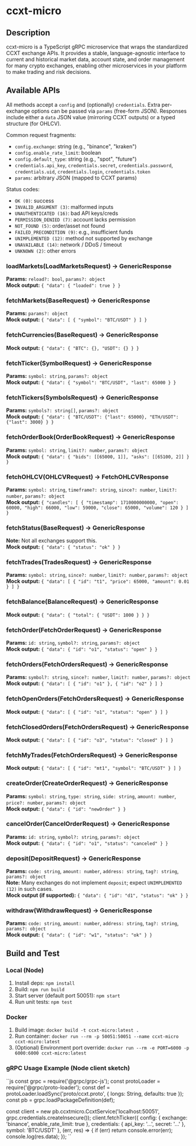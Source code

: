 # ccxt-micro

## Description
ccxt-micro is a TypeScript gRPC microservice that wraps the standardized CCXT exchange APIs. It provides a stable, language-agnostic interface to current and historical market data, account state, and order management for many crypto exchanges, enabling other microservices in your platform to make trading and risk decisions.

## Available APIs
All methods accept a `config` and (optionally) `credentials`. Extra per-exchange options can be passed via `params` (free-form JSON). Responses include either a `data` JSON value (mirroring CCXT outputs) or a typed structure (for OHLCV).

Common request fragments:
- `config.exchange`: string (e.g., "binance", "kraken")
- `config.enable_rate_limit`: boolean
- `config.default_type`: string (e.g., "spot", "future")
- `credentials.api_key`, `credentials.secret`, `credentials.password`, `credentials.uid`, `credentials.login`, `credentials.token`
- `params`: arbitrary JSON (mapped to CCXT params)

Status codes:
- `OK (0)`: success
- `INVALID_ARGUMENT (3)`: malformed inputs
- `UNAUTHENTICATED (16)`: bad API keys/creds
- `PERMISSION_DENIED (7)`: account lacks permission
- `NOT_FOUND (5)`: order/asset not found
- `FAILED_PRECONDITION (9)`: e.g., insufficient funds
- `UNIMPLEMENTED (12)`: method not supported by exchange
- `UNAVAILABLE (14)`: network / DDoS / timeout
- `UNKNOWN (2)`: other errors

### loadMarkets(LoadMarketsRequest) -> GenericResponse
**Params:** `reload?: bool`, `params?: object`  
**Mock output:**
`` { "data": { "loaded": true } } ``

### fetchMarkets(BaseRequest) -> GenericResponse
**Params:** `params?: object`  
**Mock output:**
`` { "data": [ { "symbol": "BTC/USDT" } ] } ``

### fetchCurrencies(BaseRequest) -> GenericResponse
**Mock output:**
`` { "data": { "BTC": {}, "USDT": {} } } ``

### fetchTicker(SymbolRequest) -> GenericResponse
**Params:** `symbol: string`, `params?: object`  
**Mock output:**
`` { "data": { "symbol": "BTC/USDT", "last": 65000 } } ``

### fetchTickers(SymbolsRequest) -> GenericResponse
**Params:** `symbols?: string[]`, `params?: object`  
**Mock output:**
`` { "data": { "BTC/USDT": {"last": 65000}, "ETH/USDT": {"last": 3000} } } ``

### fetchOrderBook(OrderBookRequest) -> GenericResponse
**Params:** `symbol: string`, `limit?: number`, `params?: object`  
**Mock output:**
`` { "data": { "bids": [[65000, 1]], "asks": [[65100, 2]] } } ``

### fetchOHLCV(OHLCVRequest) -> FetchOHLCVResponse
**Params:** `symbol: string`, `timeframe?: string`, `since?: number`, `limit?: number`, `params?: object`  
**Mock output:**
`` { "candles": [ { "timestamp": 1710000000000, "open": 60000, "high": 66000, "low": 59000, "close": 65000, "volume": 120 } ] } ``

### fetchStatus(BaseRequest) -> GenericResponse
**Note:** Not all exchanges support this.  
**Mock output:**
`` { "data": { "status": "ok" } } ``

### fetchTrades(TradesRequest) -> GenericResponse
**Params:** `symbol: string`, `since?: number`, `limit?: number`, `params?: object`  
**Mock output:**
`` { "data": [ { "id": "t1", "price": 65000, "amount": 0.01 } ] } ``

### fetchBalance(BalanceRequest) -> GenericResponse
**Mock output:**
`` { "data": { "total": { "USDT": 1000 } } } ``

### fetchOrder(FetchOrderRequest) -> GenericResponse
**Params:** `id: string`, `symbol?: string`, `params?: object`  
**Mock output:**
`` { "data": { "id": "o1", "status": "open" } } ``

### fetchOrders(FetchOrdersRequest) -> GenericResponse
**Params:** `symbol?: string`, `since?: number`, `limit?: number`, `params?: object`  
**Mock output:**
`` { "data": [ { "id": "o1" }, { "id": "o2" } ] } ``

### fetchOpenOrders(FetchOrdersRequest) -> GenericResponse
**Mock output:**
`` { "data": [ { "id": "o1", "status": "open" } ] } ``

### fetchClosedOrders(FetchOrdersRequest) -> GenericResponse
**Mock output:**
`` { "data": [ { "id": "o3", "status": "closed" } ] } ``

### fetchMyTrades(FetchOrdersRequest) -> GenericResponse
**Mock output:**
`` { "data": [ { "id": "mt1", "symbol": "BTC/USDT" } ] } ``

### createOrder(CreateOrderRequest) -> GenericResponse
**Params:** `symbol: string`, `type: string`, `side: string`, `amount: number`, `price?: number`, `params?: object`  
**Mock output:**
`` { "data": { "id": "newOrder" } } ``

### cancelOrder(CancelOrderRequest) -> GenericResponse
**Params:** `id: string`, `symbol?: string`, `params?: object`  
**Mock output:**
`` { "data": { "id": "o1", "status": "canceled" } } ``

### deposit(DepositRequest) -> GenericResponse
**Params:** `code: string`, `amount: number`, `address: string`, `tag?: string`, `params?: object`  
**Note:** Many exchanges do not implement `deposit`; expect `UNIMPLEMENTED (12)` in such cases.  
**Mock output (if supported):**
`` { "data": { "id": "d1", "status": "ok" } } ``

### withdraw(WithdrawRequest) -> GenericResponse
**Params:** `code: string`, `amount: number`, `address: string`, `tag?: string`, `params?: object`  
**Mock output:**
`` { "data": { "id": "w1", "status": "ok" } } ``

## Build and Test

### Local (Node)
1. Install deps:
`` npm install ``
2. Build:
`` npm run build ``
3. Start server (default port 50051):
`` npm start ``
4. Run unit tests:
`` npm test ``

### Docker
1. Build image:
`` docker build -t ccxt-micro:latest . ``
2. Run container:
`` docker run --rm -p 50051:50051 --name ccxt-micro ccxt-micro:latest ``
3. (Optional) Environment port override:
`` docker run --rm -e PORT=6000 -p 6000:6000 ccxt-micro:latest ``

### gRPC Usage Example (Node client sketch)
``js
const grpc = require('@grpc/grpc-js');
const protoLoader = require('@grpc/proto-loader');
const def = protoLoader.loadSync('proto/ccxt.proto', { longs: String, defaults: true });
const pb = grpc.loadPackageDefinition(def);

const client = new pb.ccxtmicro.CcxtService('localhost:50051', grpc.credentials.createInsecure());
client.fetchTicker({
  config: { exchange: 'binance', enable_rate_limit: true },
  credentials: { api_key: '...', secret: '...' },
  symbol: 'BTC/USDT'
}, (err, res) => {
  if (err) return console.error(err);
  console.log(res.data);
});
``